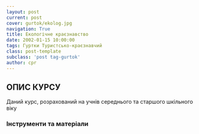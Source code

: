 ```yaml
---
layout: post
current: post
cover: gurtok/ekolog.jpg
navigation: True
title: Екологічне краєзнавство
date: 2002-01-15 10:00:00
tags: Гуртки Туристсько-краєзнавчий
class: post-template
subclass: 'post tag-gurtok'
author: cpr
---
```


## ОПИС КУРСУ

Даний курс, розрахований на учнів середнього та старшого шкільного віку

### Інструменти та матеріали
